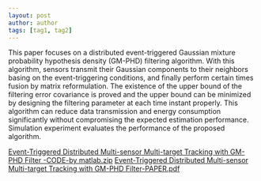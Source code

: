 ```yaml
---
layout: post
author: author
tags: [tag1, tag2]
---
```


This paper focuses on a distributed event-triggered Gaussian mixture probability hypothesis density (GM-PHD) filtering algorithm. With this algorithm, sensors transmit their Gaussian components to their neighbors  basing on the event-triggering conditions, and finally perform certain times fusion by matrix reformulation. The existence of the upper bound of the filtering error covariance is proved and the upper bound can be minimized by designing the filtering parameter at each time instant properly. This algorithm can reduce data transmission and energy consumption significantly without compromising the expected estimation performance. Simulation experiment evaluates the performance of the proposed algorithm.


[Event-Triggered Distributed Multi-sensor Multi-target Tracking with GM-PHD Filter -CODE-by matlab.zip](/assets/attachment/paper002.zip)
[Event-Triggered Distributed Multi-sensor Multi-target Tracking with GM-PHD Filter-PAPER.pdf](/assets/attachment/paper002.pdf)
